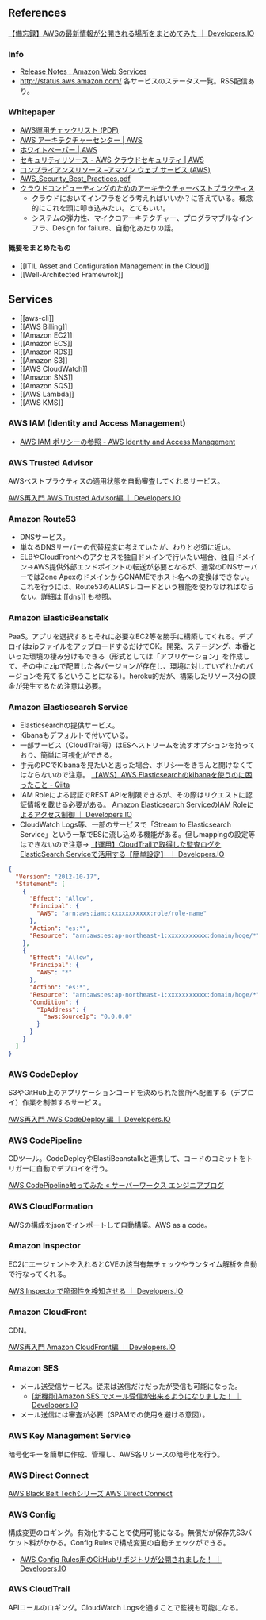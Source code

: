 References
----

[【備忘録】AWSの最新情報が公開される場所をまとめてみた ｜ Developers.IO](http://dev.classmethod.jp/cloud/aws/latest-information-about-aws/)

### Info

* [Release Notes : Amazon Web Services](http://aws.amazon.com/releasenotes)
* http://status.aws.amazon.com/ 各サービスのステータス一覧。RSS配信あり。

### Whitepaper

* [AWS運用チェックリスト (PDF)](https://d0.awsstatic.com/whitepapers/aws-operational-checklists.pdf)
* [AWS アーキテクチャーセンター | AWS](http://aws.amazon.com/jp/architecture/)
* [ホワイトペーパー | AWS](https://aws.amazon.com/jp/whitepapers/)
* [セキュリティリソース - AWS クラウドセキュリティ | AWS](http://aws.amazon.com/jp/security/security-resources/)
* [コンプライアンスリソース –アマゾン ウェブ サービス (AWS)](http://aws.amazon.com/jp/compliance/resources/)
* [AWS_Security_Best_Practices.pdf](http://media.amazonwebservices.com/jp/wp/AWS_Security_Best_Practices.pdf)
* [クラウドコンピューティングのためのアーキテクチャーベストプラクティス](http://d36cz9buwru1tt.cloudfront.net/jp/wp/AWS_WP_Cloud_BestPractices_JP_v20110531-3.pdf)
  * クラウドにおいてインフラをどう考えればいいか？に答えている。概念的にこれを頭に叩き込みたい。とてもいい。
  * システムの弾力性、マイクロアーキテクチャー、プログラマブルなインフラ、Design for failure、自動化あたりの話。

#### 概要をまとめたもの

* [[ITIL Asset and Configuration Management in the Cloud]]
* [[Well-Architected Framewrok]]

Services
----

* [[aws-cli]]
* [[AWS Billing]]
* [[Amazon EC2]]
* [[Amazon ECS]]
* [[Amazon RDS]]
* [[Amazon S3]]
* [[AWS CloudWatch]]
* [[Amazon SNS]]
* [[Amazon SQS]]
* [[AWS Lambda]]
* [[AWS KMS]]

### AWS IAM (Identity and Access Management)

* [AWS IAM ポリシーの参照 - AWS Identity and Access Management](http://docs.aws.amazon.com/ja_jp/IAM/latest/UserGuide/reference_policies.html)

### AWS Trusted Advisor

AWSベストプラクティスの適用状態を自動審査してくれるサービス。

[AWS再入門 AWS Trusted Advisor編 ｜ Developers.IO](http://dev.classmethod.jp/cloud/aws/cm-advent-calendar-2015-getting-started-again-aws-td/)

### Amazon Route53

* DNSサービス。
* 単なるDNSサーバーの代替程度に考えていたが、わりと必須に近い。
* ELBやCloudFrontへのアクセスを独自ドメインで行いたい場合、独自ドメイン→AWS提供外部エンドポイントの転送が必要となるが、通常のDNSサーバーではZone ApexのドメインからCNAMEでホスト名への変換はできない。これを行うには、Route53のALIASレコードという機能を使わなければならない。詳細は [[dns]] も参照。

### Amazon ElasticBeanstalk

PaaS。アプリを選択するとそれに必要なEC2等を勝手に構築してくれる。デプロイはzipファイルをアップロードするだけでOK。開発、ステージング、本番といった環境の棲み分けもできる（形式としては「アプリケーション」を作成して、その中にzipで配置した各バージョンが存在し、環境に対していずれかのバージョンを充てるということになる）。heroku的だが、構築したリソース分の課金が発生するため注意は必要。

### Amazon Elasticsearch Service

* Elasticsearchの提供サービス。
* Kibanaもデフォルトで付いている。
* 一部サービス（CloudTrail等）はESへストリームを流すオプションを持っており、簡単に可視化ができる。
* 手元のPCでKibanaを見たいと思った場合、ポリシーをきちんと開けなくてはならないので注意。
  [【AWS】AWS Elasticsearchのkibanaを使うのに困ったこと - Qiita](http://qiita.com/fkana/items/a0ee1ec0f9a807ce818f)
* IAM Roleによる認証でREST APIを制限できるが、その際はリクエストに認証情報を載せる必要がある。 [Amazon Elasticsearch ServiceのIAM Roleによるアクセス制御 ｜ Developers.IO](http://dev.classmethod.jp/cloud/aws/amazon-es-iam-based-access-control/)
* CloudWatch Logs等、一部のサービスで「Stream to Elasticsearch Service」という一撃でESに流し込める機能がある。但しmappingの設定等はできないので注意→ [【運用】CloudTrailで取得した監査ログをElasticSearch Serviceで活用する【簡単設定】 ｜ Developers.IO](http://dev.classmethod.jp/cloud/aws/cloudtrail-to-elasticsearch-service/)

```json
{
  "Version": "2012-10-17",
  "Statement": [
    {
      "Effect": "Allow",
      "Principal": {
        "AWS": "arn:aws:iam::xxxxxxxxxxx:role/role-name"
      },
      "Action": "es:*",
      "Resource": "arn:aws:es:ap-northeast-1:xxxxxxxxxxx:domain/hoge/*"
    },
    {
      "Effect": "Allow",
      "Principal": {
        "AWS": "*"
      },
      "Action": "es:*",
      "Resource": "arn:aws:es:ap-northeast-1:xxxxxxxxxxx:domain/hoge/*",
      "Condition": {
        "IpAddress": {
          "aws:SourceIp": "0.0.0.0"
        }
      }
    }
  ]
}
```

### AWS CodeDeploy

S3やGitHub上のアプリケーションコードを決められた箇所へ配置する（デプロイ）作業を制御するサービス。

[AWS再入門 AWS CodeDeploy 編 ｜ Developers.IO](http://dev.classmethod.jp/cloud/aws/cm-advent-calendar-2015-aws-re-entering-codedeploy/)

### AWS CodePipeline

CDツール。CodeDeployやElastiBeanstalkと連携して、コードのコミットをトリガーに自動でデプロイを行う。

[AWS CodePipeline触ってみた « サーバーワークス エンジニアブログ](http://blog.serverworks.co.jp/tech/2015/07/15/aws-codepipeline/)

### AWS CloudFormation

AWSの構成をjsonでインポートして自動構築。AWS as a code。

### Amazon Inspector

EC2にエージェントを入れるとCVEの該当有無チェックやランタイム解析を自動で行なってくれる。

[AWS Inspectorで脆弱性を検知させる ｜ Developers.IO](http://dev.classmethod.jp/cloud/aws/inspector-finding-security-issue/)

### Amazon CloudFront

CDN。

[AWS再入門 Amazon CloudFront編 ｜ Developers.IO](http://dev.classmethod.jp/cloud/cm-advent-calendar-2015-aws-re-entering-cloudfront/)

### Amazon SES

* メール送受信サービス。従来は送信だけだったが受信も可能になった。
  * [[新機能]Amazon SES でメール受信が出来るようになりました！ ｜ Developers.IO](http://dev.classmethod.jp/cloud/receiving-email-with-amazon-ses/)
* メール送信には審査が必要（SPAMでの使用を避ける意図）。

### AWS Key Management Service

暗号化キーを簡単に作成、管理し、AWS各リソースの暗号化を行う。

### AWS Direct Connect

[AWS Black Belt Techシリーズ AWS Direct Connect](http://www.slideshare.net/AmazonWebServicesJapan/aws-black-belt-tech-aws-direct-connect)

### AWS Config

構成変更のロギング。有効化することで使用可能になる。無償だが保存先S3バケット料がかかる。Config Rulesで構成変更の自動チェックができる。

* [AWS Config Rules用のGitHubリポジトリが公開されました！ ｜ Developers.IO](http://dev.classmethod.jp/cloud/aws/aws-config-rules-new-repository/)

### AWS CloudTrail

APIコールのロギング。CloudWatch Logsを通すことで監視も可能になる。
